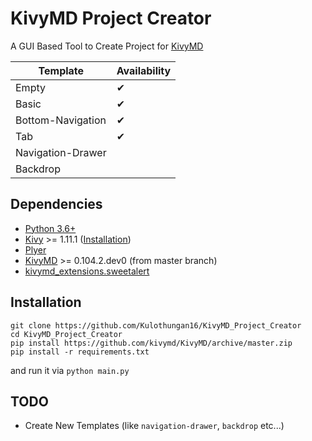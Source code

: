 # KivyMD Project Creator
A GUI Based Tool to Create Project for [KivyMD](https://github.com/kivymd/KivyMD)


| Template               | Availability |
| ---------------------- | ------------ |
| Empty                  | ✔            |
| Basic                  | ✔            |
| Bottom-Navigation      | ✔            |
| Tab                    | ✔            |
| Navigation-Drawer      |              |
| Backdrop               |              |


## Dependencies
- [Python 3.6+](https://www.python.org/)
- [Kivy](https://github.com/kivy/kivy) >= 1.11.1 ([Installation](https://kivy.org/doc/stable/gettingstarted/installation.html))
- [Plyer](https://github.com/kivy/plyer)
- [KivyMD](https://github.com/kivymd/KivyMD) >= 0.104.2.dev0 (from master branch)
- [kivymd_extensions.sweetalert](https://github.com/kivymd-extensions/sweetalert)

## Installation
```
git clone https://github.com/Kulothungan16/KivyMD_Project_Creator
cd KivyMD_Project_Creator
pip install https://github.com/kivymd/KivyMD/archive/master.zip
pip install -r requirements.txt
```
and run it via `python main.py`

## TODO
- Create New Templates (like `navigation-drawer`, `backdrop` etc...)
